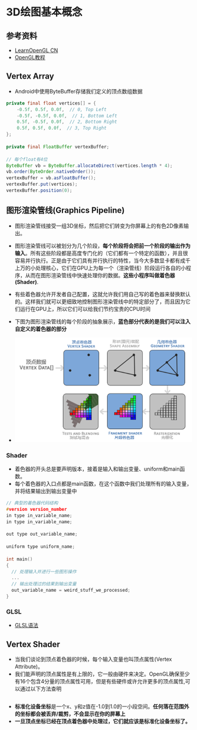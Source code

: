 # 3D绘图基本概念

## 参考资料

- [LearnOpenGL CN](https://learnopengl-cn.github.io/)
- [OpenGL教程](https://blog.csdn.net/junzia/article/list/3)

## Vertex Array

- Android中使用ByteBuffer存储我们定义的顶点数组数据

```java
private final float vertices[] = {
    -0.5f, 0.5f, 0.0f,  // 0, Top Left
    -0.5f, -0.5f, 0.0f,  // 1, Bottom Left
    0.5f, -0.5f, 0.0f,  // 2, Bottom Right
    0.5f, 0.5f, 0.0f,  // 3, Top Right
};

private final FloatBuffer vertexBuffer;

// 每个float有4位
ByteBuffer vb = ByteBuffer.allocateDirect(vertices.length * 4);
vb.order(ByteOrder.nativeOrder());
vertexBuffer = vb.asFloatBuffer();
vertexBuffer.put(vertices);
vertexBuffer.position(0);
```

## 图形渲染管线(Graphics Pipeline)

- 图形渲染管线接受一组3D坐标，然后把它们转变为你屏幕上的有色2D像素输出。
- 图形渲染管线可以被划分为几个阶段，**每个阶段将会把前一个阶段的输出作为输入**。所有这些阶段都是高度专门化的（它们都有一个特定的函数），并且很容易并行执行。正是由于它们具有并行执行的特性，当今大多数显卡都有成千上万的小处理核心，它们在GPU上为每一个（渲染管线）阶段运行各自的小程序，从而在图形渲染管线中快速处理你的数据。**这些小程序叫做着色器(Shader)**.
- 有些着色器允许开发者自己配置，这就允许我们用自己写的着色器来替换默认的。这样我们就可以更细致地控制图形渲染管线中的特定部分了，而且因为它们运行在GPU上，所以它们可以给我们节约宝贵的CPU时间
- 下图为图形渲染管线的每个阶段的抽象展示，**蓝色部分代表的是我们可以注入自定义的着色器的部分**

- ![Graphics Pipeline](../../image-resources/opengl/pipeline.png)

### Shader

- 着色器的开头总是要声明版本，接着是输入和输出变量、uniform和main函数。
- 每个着色器的入口点都是main函数，在这个函数中我们处理所有的输入变量，并将结果输出到输出变量中

```c
// 典型的着色器代码结构
#version version_number
in type in_variable_name;
in type in_variable_name;

out type out_variable_name;

uniform type uniform_name;

int main()
{
  // 处理输入并进行一些图形操作
  ...
  // 输出处理过的结果到输出变量
  out_variable_name = weird_stuff_we_processed;
}
```

### GLSL

- [GLSL语法](https://learnopengl-cn.github.io/01%20Getting%20started/05%20Shaders/)

## Vertex Shader

- 当我们谈论到顶点着色器的时候，每个输入变量也叫顶点属性(Vertex Attribute)。
- 我们能声明的顶点属性是有上限的，它一般由硬件来决定。OpenGL确保至少有16个包含4分量的顶点属性可用，但是有些硬件或许允许更多的顶点属性,可以通过以下方法查明

```java

```

- **标准化设备坐标**是一个x、y和z值在-1.0到1.0的一小段空间。**任何落在范围外的坐标都会被丢弃/裁剪，不会显示在你的屏幕上**
- **一旦顶点坐标已经在顶点着色器中处理过，它们就应该是标准化设备坐标了。**